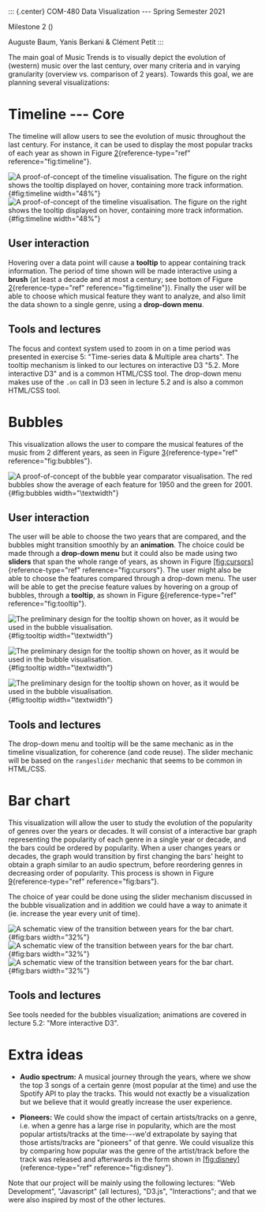 ::: {.center}
COM-480 Data Visualization --- Spring Semester 2021

Milestone 2 ()

Auguste Baum, Yanis Berkani & Clément Petit
:::

The main goal of Music Trends is to visually depict the evolution of
(western) music over the last century, over many criteria and in varying
granularity (overview vs. comparison of 2 years). Towards this goal, we
are planning several visualizations:

# Timeline --- Core

The timeline will allow users to see the evolution of music throughout
the last century. For instance, it can be used to display the most
popular tracks of each year as shown in Figure
[2](#fig:timeline){reference-type="ref" reference="fig:timeline"}.

![A proof-of-concept of the timeline visualisation. The figure on the
right shows the tooltip displayed on hover, containing more track
information.](figures/timeline_1.png "fig:"){#fig:timeline width="48%"}
![A proof-of-concept of the timeline visualisation. The figure on the
right shows the tooltip displayed on hover, containing more track
information.](figures/timeline_2.png "fig:"){#fig:timeline width="48%"}

## User interaction

Hovering over a data point will cause a **tooltip** to appear containing
track information. The period of time shown will be made interactive
using a **brush** (at least a decade and at most a century; see bottom
of Figure [2](#fig:timeline){reference-type="ref"
reference="fig:timeline"}). Finally the user will be able to choose
which musical feature they want to analyze, and also limit the data
shown to a single genre, using a **drop-down menu**.

## Tools and lectures

The focus and context system used to zoom in on a time period was
presented in exercise 5: "Time-series data & Multiple area charts". The
tooltip mechanism is linked to our lectures on interactive D3 "5.2. More
interactive D3" and is a common HTML/CSS tool. The drop-down menu makes
use of the `.on` call in D3 seen in lecture 5.2 and is also a common
HTML/CSS tool.

# Bubbles

This visualization allows the user to compare the musical features of
the music from 2 different years, as seen in Figure
[3](#fig:bubbles){reference-type="ref" reference="fig:bubbles"}.

![A proof-of-concept of the bubble year comparator visualisation. The
red bubbles show the average of each feature for 1950 and the green for
2001.](figures/bubble-viz.png){#fig:bubbles width="\\textwidth"}

## User interaction

The user will be able to choose the two years that are compared, and the
bubbles might transition smoothly by an **animation**. The choice could
be made through a **drop-down menu** but it could also be made using two
**sliders** that span the whole range of years, as shown in Figure
[\[fig:cursors\]](#fig:cursors){reference-type="ref"
reference="fig:cursors"}. The user might also be able to choose the
features compared through a drop-down menu. The user will be able to get
the precise feature values by hovering on a group of bubbles, through a
**tooltip**, as shown in Figure [6](#fig:tooltip){reference-type="ref"
reference="fig:tooltip"}.

![The preliminary design for the tooltip shown on hover, as it would be
used in the bubble visualisation.](figures/cursors.png){#fig:tooltip
width="\\textwidth"}

![The preliminary design for the tooltip shown on hover, as it would be
used in the bubble visualisation.](figures/disney.png){#fig:tooltip
width="\\textwidth"}

![The preliminary design for the tooltip shown on hover, as it would be
used in the bubble visualisation.](figures/tooltip.png){#fig:tooltip
width="\\textwidth"}

## Tools and lectures

The drop-down menu and tooltip will be the same mechanic as in the
timeline visualization, for coherence (and code reuse). The slider
mechanic will be based on the `rangeslider` mechanic that seems to be
common in HTML/CSS.

# Bar chart

This visualization will allow the user to study the evolution of the
popularity of genres over the years or decades. It will consist of a
interactive bar graph representing the popularity of each genre in a
single year or decade, and the bars could be ordered by popularity. When
a user changes years or decades, the graph would transition by first
changing the bars' height to obtain a graph similar to an audio
spectrum, before reordering genres in decreasing order of popularity.
This process is shown in Figure [9](#fig:bars){reference-type="ref"
reference="fig:bars"}.

The choice of year could be done using the slider mechanism discussed in
the bubble visualization and in addition we could have a way to animate
it (ie. increase the year every unit of time).

![A schematic view of the transition between years for the bar
chart.](figures/bar_chart1.png "fig:"){#fig:bars width="32%"} ![A
schematic view of the transition between years for the bar
chart.](figures/bar_chart2.png "fig:"){#fig:bars width="32%"} ![A
schematic view of the transition between years for the bar
chart.](figures/bar_chart3.png "fig:"){#fig:bars width="32%"}

## Tools and lectures

See tools needed for the bubbles visualization; animations are covered
in lecture 5.2: "More interactive D3".

# Extra ideas

-   **Audio spectrum:** A musical journey through the years, where we
    show the top 3 songs of a certain genre (most popular at the time)
    and use the Spotify API to play the tracks. This would not exactly
    be a visualization but we believe that it would greatly increase the
    user experience.

-   **Pioneers:** We could show the impact of certain artists/tracks on
    a genre, i.e. when a genre has a large rise in popularity, which are
    the most popular artists/tracks at the time---we'd extrapolate by
    saying that those artists/tracks are "pioneers" of that genre. We
    could visualize this by comparing how popular was the genre of the
    artist/track before the track was released and afterwards in the
    form shown in [\[fig:disney\]](#fig:disney){reference-type="ref"
    reference="fig:disney"}.

Note that our project will be mainly using the following lectures: "Web
Development", "Javascript" (all lectures), "D3.js", "Interactions"; and
that we were also inspired by most of the other lectures.
